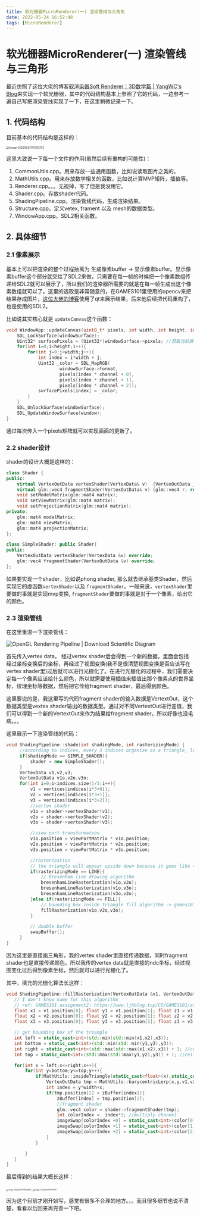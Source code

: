 ```yaml
---
title: 软光栅器MicroRenderer(一) 渲染管线与三角形 
date: 2022-05-24 16:52:48
tags: [MicroRenderer]
---
```

# 软光栅器MicroRenderer(一) 渲染管线与三角形 

最近仿照了这位大佬的博客[软渲染器Soft Renderer：3D数学篇 | YangWC's Blog](https://yangwc.com/2019/05/01/SoftRenderer-Math/)来实现一个软光栅器，其中的代码结构基本上参照了它的代码，一边参考一遍自己写把渲染管线实现了一下，在这里稍微记录一下。

## 1. 代码结构

目前基本的代码结构是这样的：

<img src="https://raw.githubusercontent.com/ljhgpp/whatisthis/main/static/202205241707507.png" alt="image-20220524170700703" style="zoom:50%;" />



这里大致说一下每一个文件的作用(虽然后续有重构的可能性)：

1. CommonUtils.cpp。用来存放一些通用函数，比如说读取图片之类的。
2. MathUtils.cpp。用来存放数学相关的函数，比如说计算MVP矩阵，插值等。
3. Renderer.cpp。。。无视掉，写了但是我没用它。
4. Shader.cpp。存放shader代码。
5. ShadingPipeline.cpp。渲染管线代码，生成渲染结果。
6. Structure.cpp。定义vetex, frament 以及 mesh的数据类型。
7. WindowApp.cpp。SDL2相关函数。

## 2. 具体细节

### 2.1 像素展示

基本上可以把渲染的整个过程抽离为 生成像素buffer -> 显示像素buffer。显示像素buffer这个部分就交给了SDL2来做，只需要在每一帧的时候把一个像素数组传递给SDL2就可以展示了，所以我们的渲染器所需要的就是在每一帧生成出这个像素数组就可以了。这里的选取是非常随意的，在GAMES101里使用的opencv来把结果存成图片，[这位大佬的博客](https://yangwc.com/2019/05/01/SoftRenderer-Rasterization/)使用了qt来展示结果，后来他后续把代码重构了，也是使用的SDL2。

比如说其实核心就是 `updateCanvas`这个函数：

```cpp
void WindowApp::updateCanvas(uint8_t* pixels, int width, int height, int channel) {
    SDL_LockSurface(windowSurface);
    Uint32* surfacePixels = (Uint32*)windowSurface->pixels; //获取当前屏幕的像素指针
    for(int i=0;i<height;i++){
        for(int j=0;j<width;j++){
            int index = i*width + j;
            Uint32 _color = SDL_MapRGB(
                    windowSurface->format,
                    pixels[index * channel + 0],
                    pixels[index * channel + 1],
                    pixels[index * channel + 2]);
            surfacePixels[index] = _color;
        }
    }
    SDL_UnlockSurface(windowSurface);
    SDL_UpdateWindowSurface(window);
}
```

 通过每次传入一个pixels矩阵就可以实现画面的更新了。

### 2.2 shader设计

shader的设计大概是这样的：

```cpp
class Shader {
public:
    virtual VertexOutData vertexShader(VertexData& v)  {VertexOutData _v; return _v;}; //meaningless implementation
    virtual glm::vec4 fragmentShader(VertexOutData& v) {glm::vec4 r; return r;}; //meaningless implementation
    void setModelMatrix(glm::mat4 matrix);
    void setViewMatrix(glm::mat4 matrix);
    void setProjectionMatrix(glm::mat4 matrix);
private:
    glm::mat4 modelMatrix;
    glm::mat4 viewMatrix;
    glm::mat4 projectionMatrix;
};

class SimpleShader: public Shader{
public:
    VertexOutData vertexShader(VertexData &v) override;
    glm::vec4 fragmentShader(VertexOutData &v) override;
};
```

如果要实现一个shader，比如说phong shader, 那么就去继承基类Shader，然后实现它的虚函数`vertexShader`以及 `fragmentShader`。一般来说，`vertexShader`里要做的事就是实现mvp变换, `fragmentShader`要做的事就是对于一个像素，给出它的颜色。

### 2.3 渲染管线

在这里重温一下渲染管线：

![OpenGL Rendering Pipeline | Download Scientific Diagram](https://raw.githubusercontent.com/ljhgpp/whatisthis/main/static/202205241725833.ppm)

首先传入vertex data， 经过vertex shader后会得到一个新的数据，里面会包括经过坐标变换后的坐标，再经过了视图变换(我不是很清楚视图变换是否应该写在vertex shader里)过后就可以进行光栅化了。在进行光栅化的过程中，我们需要决定每一个像素应该给什么颜色，所以就需要使用插值来插值出那个像素点的世界坐标，纹理坐标等数据，然后把它传给fragment shader，最后得到颜色。

这里要说的是，我这里写的代码fragment shader的输入数据是VertextOut，这个数据类型是vextex shader输出的数据类型。通过对不同VertextOut进行差值，我们可以得到一个新的VertextOut来作为结果给fragment shader，所以好像也没毛病。。。

这里展示一下渲染管线的代码：

```cpp
void ShadingPipeline::shade(int shadingMode, int rasterizingMode) {
     //according to indices, every 3 indices organize as a triangle, len(indices) could be greater than len(_vertices)
     if(shadingMode == SIMPLE_SHADER){
         shader = new SimpleShader();
     }
     VertexData v1,v2,v3;
     VertexOutData v1o,v2o,v3o;
     for(int i=0;i<indices.size()/3;i++){
         v1 = vertices[indices[i*3+0]];
         v2 = vertices[indices[i*3+1]];
         v3 = vertices[indices[i*3+2]];
         //vertex shader
         v1o = shader->vertexShader(v1);
         v2o = shader->vertexShader(v2);
         v3o = shader->vertexShader(v3);

         //view port transformation
         v1o.position = viewPortMatrix * v1o.position;
         v2o.position = viewPortMatrix * v2o.position;
         v3o.position = viewPortMatrix * v3o.position;

         //rasterization
         // the triangle will appear upside down because it goes like ➡️ x ⬇️ y, but never mind...
         if(rasterizingMode == LINE){
             // BresenHam line drawing algorithm
             bresenhamLineRasterization(v1o,v2o);
             bresenhamLineRasterization(v1o,v3o);
             bresenhamLineRasterization(v3o,v2o);
         }else if(rasterizingMode == FILL){
             // bounding box inside triangle fill algorithm -> games101 assignment2 and assignment3
             fillRasterization(v1o,v2o,v3o);
         }

         // double buffer
         swapBuffer();
     }
}
```

因为这里是直接画三角形，我的vertex shader里直接传递数据，同时fragment shader也是直接传递颜色。所以我传的vertex data就是直接的ndc坐标，经过视图变化过后得到像素坐标，然后就可以进行光栅化了。

其中，填充的光栅化算法长这样：

```cpp
void ShadingPipeline::fillRasterization(VertexOutData &v1, VertexOutData &v2, VertexOutData &v3) {
   // I don't know name for this algorithm
   // ref: GAMES101 assignment2: https://www.ljhblog.top/CG/GAMES101/assignment2.html
   float x1 = v1.position[0]; float y1 = v1.position[1]; float z1 = v1.position[2];
   float x2 = v2.position[0]; float y2 = v2.position[1]; float z2 = v2.position[2];
   float x3 = v3.position[0]; float y3 = v3.position[1]; float z3 = v3.position[2];

   // get bounding box of the triangle
   int left = static_cast<int>(std::min(std::min(x1,x2),x3));
   int bottom = static_cast<int>(std::min(std::min(y1,y2),y3));
   int right = static_cast<int>(std::max(std::max(x1,x2),x3)) + 1; //ceil
   int top = static_cast<int>(std::max(std::max(y1,y2),y3)) + 1; //ceil

   for(int x = left;x<=right;x++){
       for(int y=bottom;y<=top;y++){
           if(MathUtils::insideTriangle(static_cast<float>(x),static_cast<float>(y),x1,y1,x2,y2,x3,y3)){
               VertexOutData tmp = MathUtils::barycentricLerp(x,y,v1,v2,v3);
               int index = y*width+x;
               if(tmp.position[2] < zBuffer[index]){
                   zBuffer[index] = tmp.position[2];
                   //fragment shader
                   glm::vec4 color = shader->fragmentShader(tmp);
                   int colorIndex =  index*3; //multiply channel
                   imageSwap[colorIndex +0] = static_cast<int>(color[0]);
                   imageSwap[colorIndex +1] = static_cast<int>(color[1]);
                   imageSwap[colorIndex +2] = static_cast<int>(color[2]);
               }
           }

       }
   }
}
```

最后得到的结果大概长这样：

<img src="https://raw.githubusercontent.com/ljhgpp/whatisthis/main/static/202205241740670.png" alt="image-20220524174029635" style="zoom: 33%;" />

<img src="https://raw.githubusercontent.com/ljhgpp/whatisthis/main/static/202205241741454.png" alt="image-20220524174119417" style="zoom: 33%;" />



因为这个目前才刚开始写，感觉有很多不合理的地方。。。而且很多细节也说不清楚，看看以后回来再完善一下吧。